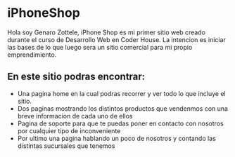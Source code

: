 # iPhoneShop
Hola soy Genaro Zottele, iPhone Shop es mi primer sitio web creado durante el curso de Desarrollo Web en Coder House. La intencion es iniciar las bases de lo que luego sera un sitio comercial para mi propio emprendimiento.
## En este sitio podras encontrar:
* Una pagina home en la cual podras recorrer y ver todo lo que incluye el sitio.
* Dos paginas mostrando los distintos productos que vendenmos con una breve informacion de cada uno de ellos
* Pagina de soporte para que te puedas poner en contacto con nosotros por cualquier tipo de inconveniente
* Por ultimo una pagina hablando un poco de nosotros y contando las distintas sucursales que tenemos
